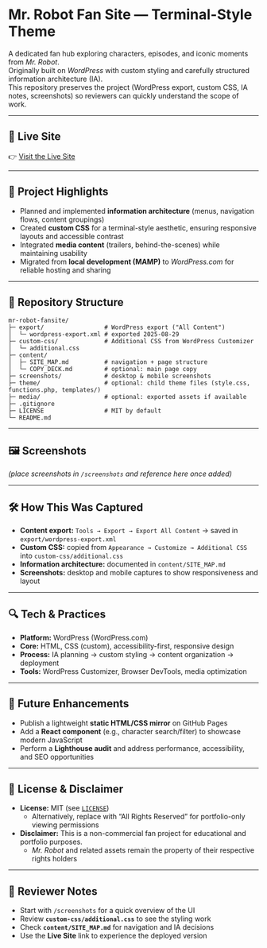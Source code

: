 # Mr. Robot Fan Site — Terminal-Style Theme

A dedicated fan hub exploring characters, episodes, and iconic moments from *Mr. Robot*.  
Originally built on *WordPress* with custom styling and carefully structured information architecture (IA).  
This repository preserves the project (WordPress export, custom CSS, IA notes, screenshots) so reviewers can quickly understand the scope of work.

---

## 🔗 Live Site
👉 [Visit the Live Site](https://fsocietyfanhub.wordpress.com/)

---

## 🎯 Project Highlights
- Planned and implemented **information architecture** (menus, navigation flows, content groupings)  
- Created **custom CSS** for a terminal-style aesthetic, ensuring responsive layouts and accessible contrast  
- Integrated **media content** (trailers, behind-the-scenes) while maintaining usability  
- Migrated from **local development (MAMP)** to *WordPress.com* for reliable hosting and sharing  

---

## 🧭 Repository Structure
```text
mr-robot-fansite/
├─ export/                 # WordPress export ("All Content")
│  └─ wordpress-export.xml # exported 2025-08-29
├─ custom-css/             # Additional CSS from WordPress Customizer
│  └─ additional.css
├─ content/
│  ├─ SITE_MAP.md          # navigation + page structure
│  └─ COPY_DECK.md         # optional: main page copy
├─ screenshots/            # desktop & mobile screenshots
├─ theme/                  # optional: child theme files (style.css, functions.php, templates/)
├─ media/                  # optional: exported assets if available
├─ .gitignore
├─ LICENSE                 # MIT by default
└─ README.md
```

---

## 🖼️ Screenshots
*(place screenshots in `/screenshots` and reference here once added)*  

---

## 🛠️ How This Was Captured
- **Content export:** `Tools → Export → Export All Content` → saved in `export/wordpress-export.xml`  
- **Custom CSS:** copied from `Appearance → Customize → Additional CSS` into `custom-css/additional.css`  
- **Information architecture:** documented in `content/SITE_MAP.md`  
- **Screenshots:** desktop and mobile captures to show responsiveness and layout  

---

## 🔍 Tech & Practices
- **Platform:** WordPress (WordPress.com)  
- **Core:** HTML, CSS (custom), accessibility-first, responsive design  
- **Process:** IA planning → custom styling → content organization → deployment  
- **Tools:** WordPress Customizer, Browser DevTools, media optimization  

---

## 🚀 Future Enhancements
- Publish a lightweight **static HTML/CSS mirror** on GitHub Pages  
- Add a **React component** (e.g., character search/filter) to showcase modern JavaScript  
- Perform a **Lighthouse audit** and address performance, accessibility, and SEO opportunities  

---

## 📄 License & Disclaimer
- **License:** MIT (see [`LICENSE`](LICENSE))  
  - Alternatively, replace with “All Rights Reserved” for portfolio-only viewing permissions  
- **Disclaimer:** This is a non-commercial fan project for educational and portfolio purposes.  
  - *Mr. Robot* and related assets remain the property of their respective rights holders  

---

## 👋 Reviewer Notes
- Start with `/screenshots` for a quick overview of the UI  
- Review **`custom-css/additional.css`** to see the styling work  
- Check **`content/SITE_MAP.md`** for navigation and IA decisions  
- Use the **Live Site** link to experience the deployed version  

